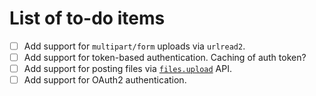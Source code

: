# List of to-do items #

- [ ] Add support for ```multipart/form``` uploads via ```urlread2```.
- [ ] Add support for token-based authentication. Caching of auth token?
- [ ] Add support for posting files via [```files.upload```](https://api.slack.com/methods/files.upload) API.
- [ ] Add support for OAuth2 authentication.
